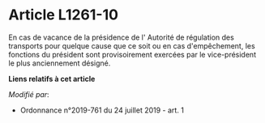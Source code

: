 # Article L1261-10

En cas de vacance de la présidence de l'       Autorité de régulation des transports pour quelque cause que ce soit ou en cas
d'empêchement, les fonctions du président sont provisoirement exercées par le vice-président le plus anciennement désigné.

**Liens relatifs à cet article**

_Modifié par_:

  - Ordonnance n°2019-761 du 24 juillet 2019 - art. 1
